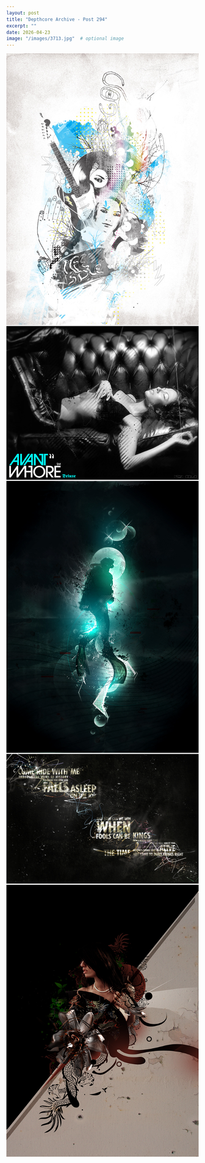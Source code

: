 ```yaml
---
layout: post
title: "Depthcore Archive - Post 294"
excerpt: ""
date: 2026-04-23
image: "/images/3713.jpg"  # optional image
---
```


<img src="/images/3713.jpg">
<img src="/images/3714.jpg" alt="3714.jpg"/>
<img src="/images/3715.jpg" alt="3715.jpg"/>
<img src="/images/3717.jpg" alt="3717.jpg"/>
<img src="/images/3718.jpg" alt="3718.jpg"/>
